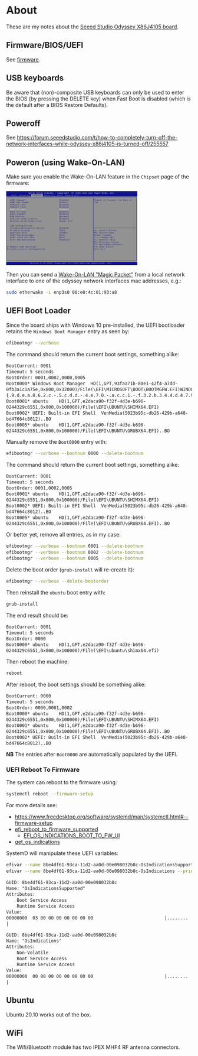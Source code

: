 # About

These are my notes about the [Seeed Studio Odyssey X86J4105 board](https://wiki.seeedstudio.com/ODYSSEY-X86J4105/).

## Firmware/BIOS/UEFI

See [firmware](firmware/).

## USB keyboards

Be aware that (non)-composite USB keyboards can only be used to enter the BIOS
(by pressing the DELETE key) when Fast Boot is disabled (which is the default
after a BIOS Restore Defaults).

## Poweroff

See https://forum.seeedstudio.com/t/how-to-completely-turn-off-the-network-interfaces-while-odyssey-x86j4105-is-turned-off/255557

## Poweron (using Wake-On-LAN)

Make sure you enable the Wake-On-LAN feature in the `Chipset` page of the firmware:

<a href="firmware-wake-on-lan.jpeg"><img height="200px" src="firmware-wake-on-lan.jpeg"></a>

Then you can send a [Wake-On-LAN "Magic Packet"](https://en.wikipedia.org/wiki/Wake-on-LAN#Magic_packet)
from a local network interface to one of the odyssey network
interfaces mac addresses, e.g.:

```bash
sudo etherwake -i enp3s0 00:e0:4c:01:93:a8
```

## UEFI Boot Loader

Since the board ships with Windows 10 pre-installed, the UEFI bootloader
retains the `Windows Boot Manager` entry as seen by:

```bash
efibootmgr --verbose
```

The command should return the current boot settings, something alike:

```
BootCurrent: 0001
Timeout: 5 seconds
BootOrder: 0001,0002,0000,0005
Boot0000* Windows Boot Manager	HD(1,GPT,93faa71b-80e1-42f4-a7dd-0fb3a1c1a75e,0x800,0x32000)/File(\EFI\MICROSOFT\BOOT\BOOTMGFW.EFI)WINDOWS.........x...B.C.D.O.B.J.E.C.T.=.{.9.d.e.a.8.6.2.c.-.5.c.d.d.-.4.e.7.0.-.a.c.c.1.-.f.3.2.b.3.4.4.d.4.7.9.5.}....................
Boot0001* ubuntu	HD(1,GPT,e2daca90-f32f-4d3e-b696-0244329c6551,0x800,0x100000)/File(\EFI\UBUNTU\SHIMX64.EFI)
Boot0002* UEFI: Built-in EFI Shell	VenMedia(5023b95c-db26-429b-a648-bd47664c8012)..BO
Boot0005* ubuntu	HD(1,GPT,e2daca90-f32f-4d3e-b696-0244329c6551,0x800,0x100000)/File(\EFI\UBUNTU\GRUBX64.EFI)..BO
```

Manually remove the `Boot0000` entry with:

```bash
efibootmgr --verbose --bootnum 0000 --delete-bootnum
```

The command should return the current boot settings, something alike:

```
BootCurrent: 0001
Timeout: 5 seconds
BootOrder: 0001,0002,0005
Boot0001* ubuntu	HD(1,GPT,e2daca90-f32f-4d3e-b696-0244329c6551,0x800,0x100000)/File(\EFI\UBUNTU\SHIMX64.EFI)
Boot0002* UEFI: Built-in EFI Shell	VenMedia(5023b95c-db26-429b-a648-bd47664c8012)..BO
Boot0005* ubuntu	HD(1,GPT,e2daca90-f32f-4d3e-b696-0244329c6551,0x800,0x100000)/File(\EFI\UBUNTU\GRUBX64.EFI)..BO
```

Or better yet, remove all entries, as in my case:

```bash
efibootmgr --verbose --bootnum 0001 --delete-bootnum
efibootmgr --verbose --bootnum 0002 --delete-bootnum
efibootmgr --verbose --bootnum 0005 --delete-bootnum
```

Delete the boot order (`grub-install` will re-create it):

```bash
efibootmgr --verbose --delete-bootorder
```

Then reinstall the `ubuntu` boot entry with:

```bash
grub-install
```

The end result should be:

```
BootCurrent: 0001
Timeout: 5 seconds
BootOrder: 0000
Boot0000* ubuntu	HD(1,GPT,e2daca90-f32f-4d3e-b696-0244329c6551,0x800,0x100000)/File(\EFI\ubuntu\shimx64.efi)
```

Then reboot the machine:

```bash
reboot
```

After reboot, the boot settings should be something alike:

```
BootCurrent: 0000
Timeout: 5 seconds
BootOrder: 0000,0001,0002
Boot0000* ubuntu	HD(1,GPT,e2daca90-f32f-4d3e-b696-0244329c6551,0x800,0x100000)/File(\EFI\UBUNTU\SHIMX64.EFI)
Boot0001* ubuntu	HD(1,GPT,e2daca90-f32f-4d3e-b696-0244329c6551,0x800,0x100000)/File(\EFI\UBUNTU\GRUBX64.EFI)..BO
Boot0002* UEFI: Built-in EFI Shell	VenMedia(5023b95c-db26-429b-a648-bd47664c8012)..BO
```

**NB** The entries after `Boot0000` are automatically populated by the UEFI.

### UEFI Reboot To Firmware

The system can reboot to the firmware using:

```bash
systemctl reboot --firmware-setup
```

For more details see:

* https://www.freedesktop.org/software/systemd/man/systemctl.html#--firmware-setup
* [efi_reboot_to_firmware_supported](https://github.com/systemd/systemd/blob/e7a8f6b66fa3efd298120ef5d6c972d7b4df51c7/src/shared/efi-loader.c#L70-L103)
  * [EFI_OS_INDICATIONS_BOOT_TO_FW_UI](https://github.com/systemd/systemd/blob/e7a8f6b66fa3efd298120ef5d6c972d7b4df51c7/src/shared/efi-loader.c#L31)
* [get_os_indications](https://github.com/systemd/systemd/blob/e7a8f6b66fa3efd298120ef5d6c972d7b4df51c7/src/shared/efi-loader.c#L105-L158)

SystemD will manipulate these UEFI variables:

```bash
efivar --name 8be4df61-93ca-11d2-aa0d-00e098032b8c-OsIndicationsSupported --print
efivar --name 8be4df61-93ca-11d2-aa0d-00e098032b8c-OsIndications --print
```

```
GUID: 8be4df61-93ca-11d2-aa0d-00e098032b8c
Name: "OsIndicationsSupported"
Attributes:
	Boot Service Access
	Runtime Service Access
Value:
00000000  03 00 00 00 00 00 00 00                           |........        |
```

```
GUID: 8be4df61-93ca-11d2-aa0d-00e098032b8c
Name: "OsIndications"
Attributes:
	Non-Volatile
	Boot Service Access
	Runtime Service Access
Value:
00000000  00 00 00 00 00 00 00 00                           |........        |
```

## Ubuntu

Ubuntu 20.10 works out of the box.

## WiFi

The Wifi/Bluetooth module has two IPEX MHF4 RF antenna connectors.
